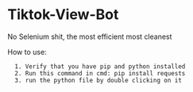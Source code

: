 # Tiktok-View-Bot
No Selenium shit, the most efficient most cleanest

How to use:
```
  1. Verify that you have pip and python installed
  2. Run this command in cmd: pip install requests
  3. run the python file by double clicking on it
```
